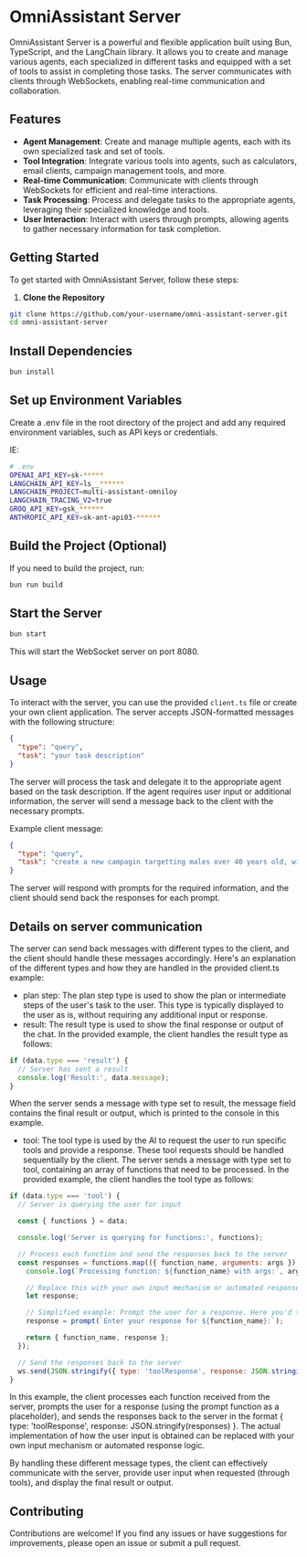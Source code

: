 # OmniAssistant Server

OmniAssistant Server is a powerful and flexible application built using Bun, TypeScript, and the LangChain library. It allows you to create and manage various agents, each specialized in different tasks and equipped with a set of tools to assist in completing those tasks. The server communicates with clients through WebSockets, enabling real-time communication and collaboration.

## Features

- **Agent Management**: Create and manage multiple agents, each with its own specialized task and set of tools.
- **Tool Integration**: Integrate various tools into agents, such as calculators, email clients, campaign management tools, and more.
- **Real-time Communication**: Communicate with clients through WebSockets for efficient and real-time interactions.
- **Task Processing**: Process and delegate tasks to the appropriate agents, leveraging their specialized knowledge and tools.
- **User Interaction**: Interact with users through prompts, allowing agents to gather necessary information for task completion.

## Getting Started

To get started with OmniAssistant Server, follow these steps:

1. **Clone the Repository**

```bash
git clone https://github.com/your-username/omni-assistant-server.git
cd omni-assistant-server
```
## Install Dependencies

```bash
bun install
```

## Set up Environment Variables

Create a .env file in the root directory of the project and add any required environment variables, such as API keys or credentials.

IE:
``` bash
# .env
OPENAI_API_KEY=sk-*****
LANGCHAIN_API_KEY=ls__******
LANGCHAIN_PROJECT=multi-assistant-omniloy
LANGCHAIN_TRACING_V2=true
GROQ_API_KEY=gsk_******
ANTHROPIC_API_KEY=sk-ant-api03-******
```
## Build the Project (Optional)

If you need to build the project, run:

```bash
bun run build
```
## Start the Server

```bash
bun start
```
This will start the WebSocket server on port 8080.
## Usage

To interact with the server, you can use the provided `client.ts` file or create your own client application. The server accepts JSON-formatted messages with the following structure:

```json
{
  "type": "query",
  "task": "your task description"
}
```
The server will process the task and delegate it to the appropriate agent based on the task description. If the agent requires user input or additional information, the server will send a message back to the client with the necessary prompts.

Example client message:

```json
{
  "type": "query",
  "task": "create a new campagin targetting males over 40 years old, with a discount of 20% in all products. Include an email explaining the discount."
}
```
The server will respond with prompts for the required information, and the client should send back the responses for each prompt.

## Details on server communication

The server can send back messages with different types to the client, and the client should handle these messages accordingly. Here's an explanation of the different types and how they are handled in the provided client.ts example:

* plan step:
    The plan step type is used to show the plan or intermediate steps of the user's task to the user.
    This type is typically displayed to the user as is, without requiring any additional input or response.
* result:
    The result type is used to show the final response or output of the chat.
    In the provided example, the client handles the result type as follows:

```javascript
if (data.type === 'result') {
  // Server has sent a result
  console.log('Result:', data.message);
}
```

When the server sends a message with type set to result, the message field contains the final result or output, which is printed to the console in this example.

* tool:
    The tool type is used by the AI to request the user to run specific tools and provide a response.
    These tool requests should be handled sequentially by the client.
    The server sends a message with type set to tool, containing an array of functions that need to be processed.
    In the provided example, the client handles the tool type as follows:


```javascript
if (data.type === 'tool') {
  // Server is querying the user for input

  const { functions } = data;

  console.log('Server is querying for functions:', functions);

  // Process each function and send the responses back to the server
  const responses = functions.map(({ function_name, arguments: args }) => {
    console.log(`Processing function: ${function_name} with args:`, args);

    // Replace this with your own input mechanism or automated response logic
    let response;

    // Simplified example: Prompt the user for a response. Here you'd take the params, args and invoke your gunction
    response = prompt(`Enter your response for ${function_name}:`);

    return { function_name, response };
  });

  // Send the responses back to the server
  ws.send(JSON.stringify({ type: 'toolResponse', response: JSON.stringify(responses) }));
}
```

In this example, the client processes each function received from the server, prompts the user for a response (using the prompt function as a placeholder), and sends the responses back to the server in the format { type: 'toolResponse', response: JSON.stringify(responses) }.
The actual implementation of how the user input is obtained can be replaced with your own input mechanism or automated response logic.


By handling these different message types, the client can effectively communicate with the server, provide user input when requested (through tools), and display the final result or output.

## Contributing

Contributions are welcome! If you find any issues or have suggestions for improvements, please open an issue or submit a pull request.